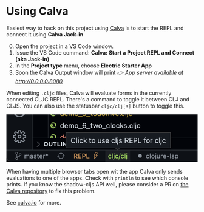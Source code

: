 # Using Calva

Easiest way to hack on this project using [Calva](https://calva.io) is to start the REPL and connect it using **Calva Jack-in**

0. Open the project in a VS Code window.
1. Issue the VS Code command: **Calva: Start a Project REPL and Connect (aka Jack-in)**
2. In the **Project type** menu, choose **Electric Starter App**
3. Soon the Calva Output window will print _👉 App server available at http://0.0.0.0:8080_


When editing `.cljc` files, Calva will evaluate forms in the currently connected CLJC REPL. There's a command to toggle it between CLJ and CLJS. You can also use the statusbar `cljc/clj[s]` button to toggle this. 

![](calva-cljc-repl-toggle.png)

When having multiple browser tabs open wit the app Calva only sends evaluations to one of the apps. Check with `println` to see which console prints. If you know the shadow-cljs API well, please consider a PR on  [the Calva repository](https://github.com/BetterThanTomorrow/calva) to fix this problem.

See [calva.io](https://calva.io) for more.
